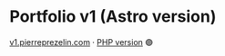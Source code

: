 # Portfolio v1 (Astro version)

[v1.pierreprezelin.com](https://v1.pierreprezelin.com) · [PHP version](https://github.com/OldsunFlush/portfolio-v1) 🟣